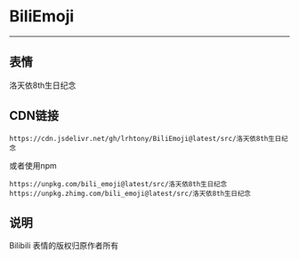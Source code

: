 # BiliEmoji
---
## 表情
洛天依8th生日纪念
## CDN链接
```
https://cdn.jsdelivr.net/gh/lrhtony/BiliEmoji@latest/src/洛天依8th生日纪念
```
或者使用npm
```
https://unpkg.com/bili_emoji@latest/src/洛天依8th生日纪念
https://unpkg.zhimg.com/bili_emoji@latest/src/洛天依8th生日纪念
```
## 说明
Bilibili 表情的版权归原作者所有
